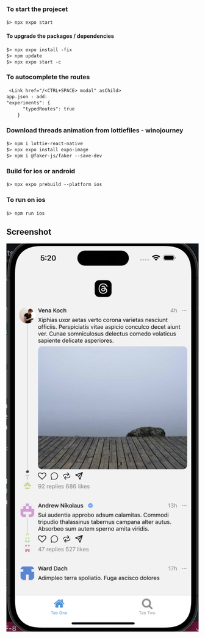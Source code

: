 ### To start the projecet

```
$> npx expo start
```

#### To upgrade the packages / dependencies

```
$> npx expo install -fix
$> npm update
$> npx expo start -c
```

### To autocomplete the routes

```
 <Link href="/<CTRL+SPACE> modal" asChild>
app.json - add:
"experiments": {
      "typedRoutes": true
    }
```

### Download threads animation from lottiefiles - winojourney

```
$> npm i lottie-react-native
$> npx expo install expo-image
$> npm i @faker-js/faker --save-dev
```

### Build for ios or android

```
$> npx expo prebuild --platform ios
```

### To run on ios

```
$> npm run ios
```

## Screenshot

![Screenshot 2](./assets/screenshots/Screenshot.png)
